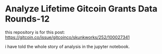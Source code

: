 # Analyze Lifetime Gitcoin Grants Data Rounds-12

this repository is for this post: https://gitcoin.co/issue/gitcoinco/skunkworks/252/100027341

i have told the whole story of analysis in the jupyter notebook. 
